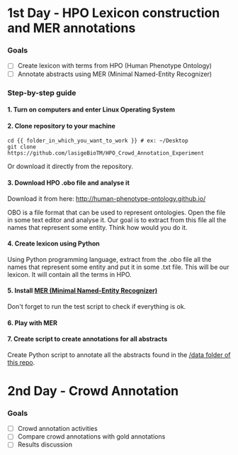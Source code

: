 # 1st Day - HPO Lexicon construction and MER annotations

### Goals
- [ ] Create lexicon with terms from HPO (Human Phenotype Ontology)
- [ ] Annotate abstracts using MER (Minimal Named-Entity Recognizer)

### Step-by-step guide

#### 1. Turn on computers and enter Linux Operating System

#### 2. Clone repository to your machine 

```
cd {{ folder_in_which_you_want_to_work }} # ex: ~/Desktop
git clone https://github.com/lasigeBioTM/HPO_Crowd_Annotation_Experiment
```

Or download it directly from the repository. 

#### 3. Download HPO .obo file and analyse it 

Download it from here:
http://human-phenotype-ontology.github.io/

OBO is a file format that can be used to represent ontologies. Open the file in some text editor and analyse it. Our goal is to extract from this file all the names that represent some entity. Think how would you do it. 

#### 4. Create lexicon using Python

Using Python programming language, extract from the .obo file all the names that represent some entity and put it in some .txt file. This will be our lexicon. It will contain all the terms in HPO. 

#### 5. Install [MER (Minimal Named-Entity Recognizer)](https://github.com/lasigeBioTM/MER)

Don't forget to run the test script to check if everything is ok. 

#### 6. Play with MER

#### 7. Create script to create annotations for all abstracts 

Create Python script to annotate all the abstracts found in the [/data folder of this repo](https://github.com/lasigeBioTM/HPO_Crowd_Annotation_Experiment/tree/master/data).

# 2nd Day - Crowd Annotation 

### Goals
- [ ] Crowd annotation activities 
- [ ] Compare crowd annotations with gold annotations 
- [ ] Results discussion
